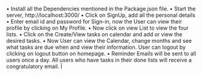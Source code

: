 •	Install all the Dependencies mentioned in the Package.json file.
•	Start the server, http://localhost:3000/
•	Click on SignUp, add all the personal details
•	Enter email id and password for Sign-in, now the User can view their profile by clicking on My Profile.
•	Now click on view List to view the four lists. 
•	Click on the Create/View tasks on calendar and add  or view the desired tasks. 
•	Now User can view the Calendar, change months and see what tasks are due when and view their information. User can logout by clicking on logout button on homepage.
•	Reminder Emails will be sent to all users once a day. All users who have tasks in their done lists will receive a congratulatory email. 
Ï